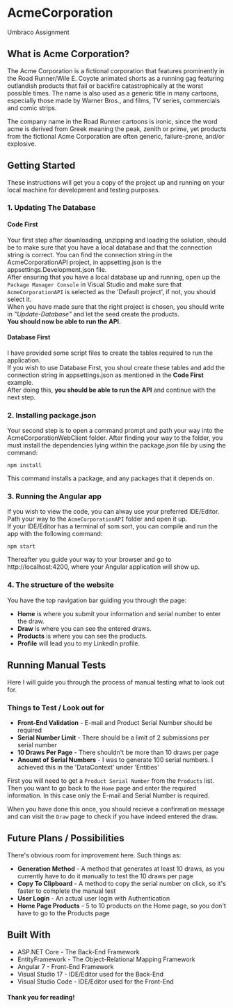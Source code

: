 # AcmeCorporation
Umbraco Assignment

## What is Acme Corporation?
The Acme Corporation is a fictional corporation that features prominently in the Road Runner/Wile E. Coyote animated shorts as a running gag featuring outlandish products that fail or backfire catastrophically at the worst possible times. The name is also used as a generic title in many cartoons, especially those made by Warner Bros., and films, TV series, commercials and comic strips.

The company name in the Road Runner cartoons is ironic, since the word acme is derived from Greek meaning the peak, zenith or prime, yet products from the fictional Acme Corporation are often generic, failure-prone, and/or explosive.

## Getting Started
These instructions will get you a copy of the project up and running on your local machine for development and testing purposes.
### 1. Updating The Database

#### Code First
Your first step after downloading, unzipping and loading the solution, should be to make sure that you have a local database and that the connection string is correct. You can find the connection string in the AcmeCorporationAPI project, in appsetting.json is the appsettings.Development.json file.
<br> After ensuring that you have a local database up and running, open up the `Package Manager Console` in Visual Studio and make sure that `AcmeCorporationAPI` is selected as the 'Default project', if not, you should select it.
<br>When you have made sure that the right project is chosen, you should write in *"Update-Database"* and let the seed create the products.
<br>**You should now be able to run the API.**

#### Database First
I have provided some script files to create the tables required to run the application.
<br>If you wish to use Database First, you shoul create these tables and add the connection string in appsettings.json as mentioned in the **Code First** example.
<br>After doing this, **you should be able to run the API** and continue with the next step.

### 2. Installing package.json

Your second step is to open a command prompt and path your way into the AcmeCorporationWebClient folder. After finding your way to the folder, you must install the dependencies lying within the package.json file by using the command:
```
npm install
```
This command installs a package, and any packages that it depends on.

### 3. Running the Angular app

If you wish to view the code, you can alway use your preferred IDE/Editor. Path your way to the `AcmeCorporationAPI` folder and open it up.
<br>If your IDE/Editor has a terminal of som sort, you can compile and run the app with the following command:
```
npm start
```
Thereafter you guide your way to your browser and go to http://localhost:4200, where your Angular application will show up.

### 4. The structure of the website

You have the top navigation bar guiding you through the page:
- **Home** is where you submit your information and serial number to enter the draw.
- **Draw** is where you can see the entered draws.
- **Products** is where you can see the products.
- **Profile** will lead you to my LinkedIn profile.

## Running Manual Tests
Here I will guide you through the process of manual testing what to look out for.

### Things to Test / Look out for
- **Front-End Validation** - E-mail and Product Serial Number should be required
- **Serial Number Limit** - There should be a limit of 2 submissions per serial number
- **10 Draws Per Page** - There shouldn't be more than 10 draws per page
- **Anoumt of Serial Numbers** - I was to generate 100 serial numbers. I achieved this in the 'DataContext' under 'Entities'

First you will need to get a `Product Serial Number` from the `Products` list.
<br>Then you want to go back to the `Home` page and enter the required information. In this case only the E-mail and Serial Number is required.

When you have done this once, you should recieve a confirmation message and can visit the `Draw` page to check if you have indeed entered the draw.

## Future Plans / Possibilities
There's obvious room for improvement here. Such things as:
- **Generation Method** - A method that generates at least 10 draws, as you currently have to do it manually to test the 10 draws per page
- **Copy To Clipboard** - A method to copy the serial number on click, so it's faster to complete the manual test
- **User Login** - An actual user login with Authentication
- **Home Page Products** - 5 to 10 products on the Home page, so you don't have to go to the Products page

## Built With
- ASP.NET Core - The Back-End Framework
- EntityFramework - The Object-Relational Mapping Framework
- Angular 7 - Front-End Framework
- Visual Studio 17 - IDE/Editor used for the Back-End
- Visual Studio Code - IDE/Editor used for the Front-End

#### Thank you for reading!
